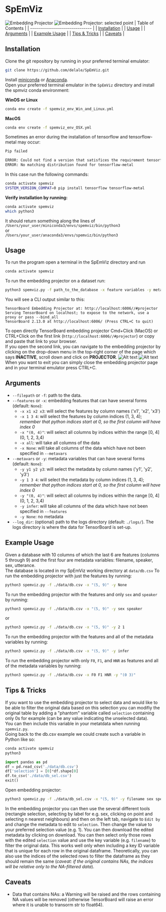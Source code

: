# SpEmViz
![Embedding Projector](<screenshots/Screenshot 2023-09-12 at 17.48.26.png>)
![Embedding Projector: selected point](<screenshots/Screenshot 2023-09-12 at 17.48.54.png>)
| Table of Contents               |
| ------------------------------- |
| [Installation](#installation)   |
| [Usage](#usage)                 |
| [Arguments](#arguments)         |
| [Example Usage](#example-usage) |
| [Tips & Tricks](#tips--tricks)  |
| [Caveats](#caveats)             |
## Installation
Clone the git repository by running in your preferred terminal emulator:
```sh
git clone https://github.com/delale/SpEmViz.git
```

Install [miniconda](https://docs.conda.io/projects/miniconda/en/latest/) or [Anaconda](https://www.anaconda.com/download).  
Open your preferred terminal emulator in the `SpEmViz` directory and install the spmviz conda environment:  
  
**WinOS or Linux**
```sh
conda env create -f spemviz_env_Win_and_Linux.yml
```

**MacOS**
```sh
conda env create -f spemviz_env_OSX.yml
```
Sometimes an error during the installation of tensorflow and tensorflow-metal may occur:
```sh
Pip failed

ERROR: Could not find a version that satisfices the requirement tensorflow-metal (from versions: None)
ERROR: No matching distribution found for tensorflow-metal
```
In this case run the following commands:
```sh
conda activate spemviz
SYSTEM_VERSION_COMPAT=0 pip install tensorflow tensorflow-metal
```
  
**Verify installation by running:**
```sh
conda activate spemviz
which python3
```
It should return something along the lines of   
`/Users/your_user/miniconda3/envs/spemviz/bin/python3`  
or  
`/Users/your_user/anaconda3/envs/spemviz/bin/python3`

## Usage
To run the program open a terminal in the SpEmViz directory and run 
```sh
conda activate spemviz
```
To run the embedding projector on a dataset run:
```sh
python3 spemviz.py -f path_to_the_database -x feature variables -y metadata variables --log_dir path_to_logs_directory
```
You will see a CLI output similar to this:
```
TensorBoard Embedding Projector at: http://localhost:6006//#projector
Serving TensorBoard on localhost; to expose to the network, use a proxy or pass --bind_all
TensorBoard 2.13.0 at http://localhost:6006/ (Press CTRL+C to quit)
```
To open directly TensorBoard embedding projector Cmd+Click (MacOS) or CTRL+Click on the first link (`http://localhost:6006//#projector`) or copy and paste that link to your browser.  
If you open the second link, you can navigate to the embedding projector by clicking on the drop-down menu in the top-right corner of the page which says **INACTIVE**, scroll down and click on **PROJECTOR**.
![Alt text](<screenshots/Screenshot 2023-09-12 at 16.44.30.png>)
![Alt text](<screenshots/Screenshot 2023-09-12 at 16.44.51.png>)
When you want to exit you can simply close the embedding projector page and in your terminal emulator press CTRL+C.
## Arguments
- `--filepath` or `-f`: path to the data.
- `--features` or `-x`: embedding features that can have several forms (default: `None`):
  - `-x x1 x2 x3`: will select the features by column names ('x1', 'x2', 'x3')
  - `-x 1 3 4`: will select the features by column indices (1, 3, 4); *remember that python indices start at 0, so the first column will have index 0*
  - `-x "(0, 4)"`: will select all columns by indices within the range [0, 4] (0, 1, 2, 3,4)
  - `-x all`: will take all columns of the data
  - `-x None`: will take all columns of the data which have not been specified in `--metavars`
- `--metavars` or `-y`: metadata variables that can have several forms (default: `None`):
  - `-y y1 y2 y3`: will select the metadata by column names ('y1', 'y2', 'y3')
  - `-y 1 3 4`: will select the metadata by column indices (1, 3, 4); *remember that python indices start at 0, so the first column will have index 0*
  - `-y "(0, 4)"`: will select all columns by indices within the range [0, 4] (0, 1, 2, 3,4)
  - `-y infer`: will take all columns of the data which have not been specified in `--features`
  - `-y None`: no metadata
- `--log_dir`: (optional) path to the logs directory (default: `./logs/`). The logs directory is where the data for TensorBoard is set-up.

## Example Usage
Given a database with 10 columns of which the last 6 are features (columns 5 through 9) and the first four are metadata variables: filename, speaker, sex, utterance.  
The database is located in my SpEmViz working directory at `data/db.csv`
To run the embedding projector with just the features by running:
```sh
python3 spemviz.py -f ./data/db.csv -x "(5, 9)" -y None
```
To run the embedding projector with the features and only `sex` and `speaker` by running:
```sh
python3 spemviz.py -f ./data/db.csv -x "(5, 9)" -y sex speaker
```
or
```sh
python3 spemviz.py -f ./data/db.csv -x "(5, 9)" -y 2 1
```
To run the embedding projector with the features and all of the metadata variables by running:
```sh
python3 spemviz.py -f ./data/db.csv -x "(5, 9)" -y infer
```
To run the embedding projector with only `F0`, `F1`, and `HNR` as features and all of the metadata variables by running:
```sh
python3 spemviz.py -f ./data/db.csv -x F0 F1 HNR -y "(0 3)"
```

## Tips & Tricks
If you want to use the embedding projector to select data and would like to be able to filter the original data based on 
this selection you can modifiy the original table by adding a "phantom" variable called `selection` containing only 0s for example (can be any value indicating the unselected data).  
You can then include this variable in your metatdata when running `spemviz.py`.  
Going back to the db.csv example we could create such a variable in Python like so:
```sh
conda activate spemviz
python3
```
```py
import pandas as pd
df = pd.read_csv('./data/db.csv')
df['selection'] = [0]*df.shape[0]
df.to_csv('./data/db_sel.csv')
exit()
```
Open embedding projector:
```sh
python3 spemviz.py -f ./data/db_sel.csv -x "(5, 9)" -y filename sex speaker selection
```
In the embedding projector you can then use the several different tools (rectangle selection, selecting by label for e.g. sex, clicking on point and selecting n nearest neighbours) and then on the left tab, navigate to `Edit by` and change the metadata to edit to `selection`. Then change the value to your preferred selection value (e.g. 1). You can then download the edited metadata by clicking on download. You can then select only those rows with the edited `selection` value and use the key variable (e.g. `filename`) to filter the original data. This works well only when including a key ID variable that is unique for each row in the original dataframe. Theoretically, you can also use the indices of the selected rows to filter the dataframe as they should remain the same (*caveat: if the original contains NAs, the indices will be relative only to the NA-filtered data*).

## Caveats
- Data that contains NAs: a Warning will be raised and the rows containing NA values will be removed (otherwise TensorBoard will raise an error where it is unable to transorm str to float64).